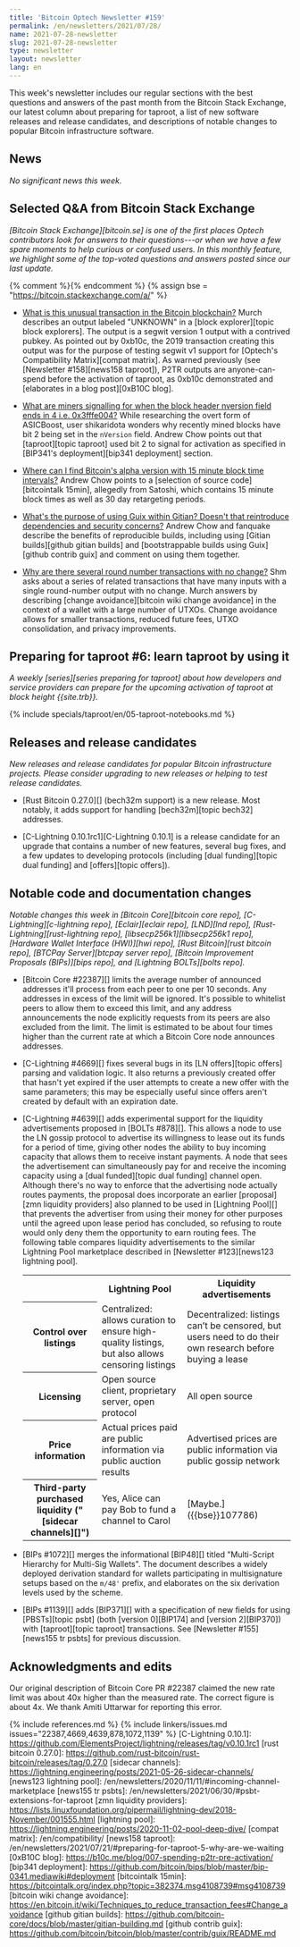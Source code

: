 ```yaml
---
title: 'Bitcoin Optech Newsletter #159'
permalink: /en/newsletters/2021/07/28/
name: 2021-07-28-newsletter
slug: 2021-07-28-newsletter
type: newsletter
layout: newsletter
lang: en
---
```

This week's newsletter includes our regular sections with the best
questions and answers of the past month from the Bitcoin Stack Exchange,
our latest column about preparing for taproot, a list of new software
releases and release candidates, and descriptions of notable changes to
popular Bitcoin infrastructure software.

## News

*No significant news this week.*

## Selected Q&A from Bitcoin Stack Exchange

*[Bitcoin Stack Exchange][bitcoin.se] is one of the first places Optech
contributors look for answers to their questions---or when we have a
few spare moments to help curious or confused users.  In
this monthly feature, we highlight some of the top-voted questions and
answers posted since our last update.*

{% comment %}<!-- https://bitcoin.stackexchange.com/search?tab=votes&q=created%3a1m..%20is%3aanswer -->{% endcomment %}
{% assign bse = "https://bitcoin.stackexchange.com/a/" %}

- [What is this unusual transaction in the Bitcoin blockchain?]({{bse}}107603)
  Murch describes an output labeled "UNKNOWN" in a [block explorer][topic
  block explorers]. The output is a segwit version 1 output with a contrived
  pubkey. As pointed out by 0xb10c, the 2019 transaction creating this output was for
  the purpose of testing segwit v1 support for [Optech's Compatibility
  Matrix][compat matrix]. As warned previously (see [Newsletter #158][news158
  taproot]), P2TR outputs are anyone-can-spend before the activation of taproot, as 0xb10c demonstrated and [elaborates in a blog post][0xB10C blog].

- [What are miners signalling for when the block header nversion field ends in 4 i.e. 0x3fffe004?]({{bse}}107443)
  While researching the overt form of ASICBoost, user shikaridota wonders why
  recently mined blocks have bit 2 being set in the `nVersion` field. Andrew
  Chow points out that [taproot][topic taproot] used bit 2 to signal for activation as specified in [BIP341's
  deployment][bip341 deployment] section.

- [Where can I find Bitcoin's alpha version with 15 minute block time intervals?]({{bse}}107407)
  Andrew Chow points to a [selection of source code][bitcointalk 15min],
  allegedly from Satoshi, which contains 15 minute block times as well as 30 day
  retargeting periods.

- [What's the purpose of using Guix within Gitian? Doesn't that reintroduce dependencies and security concerns?]({{bse}}107638)
  Andrew Chow and fanquake describe the benefits of reproducible builds,
  including using [Gitian builds][github gitian builds] and [bootstrappable
  builds using Guix][github contrib guix] and comment on using them together.

- [Why are there several round number transactions with no change?]({{bse}}107418)
  Shm asks about a series of related transactions that have many inputs with a
  single round-number output with no change. Murch answers by describing [change
  avoidance][bitcoin wiki change avoidance] in the context of a wallet with a
  large number of UTXOs. Change avoidance allows for smaller transactions,
  reduced future fees, UTXO consolidation, and privacy improvements.

## Preparing for taproot #6: learn taproot by using it

*A weekly [series][series preparing for taproot] about how developers
and service providers can prepare for the upcoming activation of taproot
at block height {{site.trb}}.*

{% include specials/taproot/en/05-taproot-notebooks.md %}

## Releases and release candidates

*New releases and release candidates for popular Bitcoin infrastructure
projects.  Please consider upgrading to new releases or helping to test
release candidates.*

- [Rust Bitcoin 0.27.0][] (bech32m support) is a new release.  Most
  notably, it adds support for handling [bech32m][topic bech32]
  addresses.

- [C-Lightning 0.10.1rc1][C-Lightning 0.10.1] is a release candidate for
  an upgrade that contains a number of new features, several bug fixes,
  and a few updates to developing protocols (including [dual
  funding][topic dual funding] and [offers][topic offers]).

## Notable code and documentation changes

*Notable changes this week in [Bitcoin Core][bitcoin core repo],
[C-Lightning][c-lightning repo], [Eclair][eclair repo], [LND][lnd repo],
[Rust-Lightning][rust-lightning repo], [libsecp256k1][libsecp256k1
repo], [Hardware Wallet Interface (HWI)][hwi repo],
[Rust Bitcoin][rust bitcoin repo], [BTCPay Server][btcpay server repo],
[Bitcoin Improvement Proposals (BIPs)][bips repo], and [Lightning
BOLTs][bolts repo].*

- [Bitcoin Core #22387][] limits the average number of announced
  addresses it'll process from each peer to one per 10 seconds.  Any
  addresses in excess of the limit will be ignored.  It's possible to
  whitelist peers to allow them to exceed this limit, and any address
  announcements the node explicitly requests from its peers are also
  excluded from the limit.  The limit is estimated to be about four times
  higher than the current rate at which a Bitcoin Core node announces
  addresses.

- [C-Lightning #4669][] fixes several bugs in its [LN offers][topic offers]
  parsing and validation logic.  It also returns a previously created
  offer that hasn't yet expired if the user attempts to create a new
  offer with the same parameters; this may be especially useful since
  offers aren't created by default with an expiration date.

- [C-Lightning #4639][] adds experimental support for the liquidity
  advertisements proposed in [BOLTs #878][].  This allows a node to
  use the LN gossip protocol to advertise its willingness to lease out
  its funds for a period of time, giving other nodes the ability to buy
  incoming capacity that allows them to receive instant payments.
  A node that sees the advertisement can simultaneously pay for and
  receive the incoming capacity using a [dual funded][topic dual
  funding] channel open.  Although there's no way to enforce that the
  advertising node actually routes payments, the proposal does
  incorporate an earlier [proposal][zmn liquidity providers] also
  planned<!-- [1] --> to be used in [Lightning Pool][] that prevents the
  advertiser from using their money for other purposes until the agreed
  upon lease period has concluded, so refusing to route would only deny
  them the opportunity to earn routing fees.  The following table
  compares liquidity advertisements to the similar Lightning Pool
  marketplace described in [Newsletter #123][news123 lightning pool].

  <!-- [1]: See "Service-Level Based Lifetime Enforcement" in
  https://lightning.engineering/posts/2020-11-02-pool-deep-dive/ -->

   <table>
    <tr>
     <th></th>
     <th>Lightning Pool</th>
     <th>Liquidity advertisements</th>
    </tr>

    <tr>
     <th>Control over listings</th>
     <td>Centralized: allows curation to ensure high-quality listings, but
         also allows censoring listings</td>
     <td>Decentralized: listings can’t be censored, but users need to do
         their own research before buying a lease</td>
    </tr>

    <tr>
     <th>Licensing</th>
     <td>Open source client, proprietary server, open protocol</td>
     <td>All open source</td>
    </tr>

    <tr>
     <th>Price information</th>
     <td>Actual prices paid are public information via public auction results</td>
     <td>Advertised prices are public information via public gossip network</td>
    </tr>

    <tr>
     <th markdown="span">Third-party purchased liquidity ("[sidecar channels][]")</th>
     <td>Yes, Alice can pay Bob to fund a channel to Carol</td>
     <td markdown="span">[Maybe.]({{bse}}107786)</td>
    </tr>

   </table>

- [BIPs #1072][] merges the informational [BIP48][] titled "Multi-Script Hierarchy
  for Multi-Sig Wallets". The document describes a widely deployed derivation
  standard for wallets participating in multisignature setups based on the
  `m/48'` prefix, and elaborates on the six derivation levels
  used by the scheme.

- [BIPs #1139][] adds [BIP371][] with a specification of new fields for
  using [PBSTs][topic psbt] (both [version 0][BIP174] and [version
  2][BIP370]) with [taproot][topic taproot] transactions.  See
  [Newsletter #155][news155 tr psbts] for previous discussion.

## Acknowledgments and edits

Our original description of Bitcoin Core PR #22387 claimed the new rate
limit was about 40x higher than the measured rate.  The correct figure
is about 4x.  We thank Amiti Uttarwar for reporting this error.

{% include references.md %}
{% include linkers/issues.md issues="22387,4669,4639,878,1072,1139" %}
[C-Lightning 0.10.1]: https://github.com/ElementsProject/lightning/releases/tag/v0.10.1rc1
[rust bitcoin 0.27.0]: https://github.com/rust-bitcoin/rust-bitcoin/releases/tag/0.27.0
[sidecar channels]: https://lightning.engineering/posts/2021-05-26-sidecar-channels/
[news123 lightning pool]: /en/newsletters/2020/11/11/#incoming-channel-marketplace
[news155 tr psbts]: /en/newsletters/2021/06/30/#psbt-extensions-for-taproot
[zmn liquidity providers]: https://lists.linuxfoundation.org/pipermail/lightning-dev/2018-November/001555.html
[lightning pool]: https://lightning.engineering/posts/2020-11-02-pool-deep-dive/
[compat matrix]: /en/compatibility/
[news158 taproot]: /en/newsletters/2021/07/21/#preparing-for-taproot-5-why-are-we-waiting
[0xB10C blog]: https://b10c.me/blog/007-spending-p2tr-pre-activation/
[bip341 deployment]: https://github.com/bitcoin/bips/blob/master/bip-0341.mediawiki#deployment
[bitcointalk 15min]: https://bitcointalk.org/index.php?topic=382374.msg4108739#msg4108739
[bitcoin wiki change avoidance]: https://en.bitcoin.it/wiki/Techniques_to_reduce_transaction_fees#Change_avoidance
[github gitian builds]: https://github.com/bitcoin-core/docs/blob/master/gitian-building.md
[github contrib guix]: https://github.com/bitcoin/bitcoin/blob/master/contrib/guix/README.md

